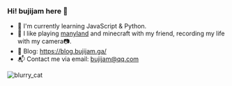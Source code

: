 ### Hi! bujijam here 👋

- 🌱 I'm currently learning JavaScript & Python.
- 💬 I like playing [manyland](https://manyland.com/) and minecraft with my friend, recording my life with my camera📷.
- 📝 Blog: https://blog.bujijam.ga/
- 📬 Contact me via email: [bujijam@qq.com](mailto://bujijam@qq.com/)

![blurry_cat](https://s1.ax1x.com/2022/09/19/xCFhTJ.md.jpg)

<!--
**bujijam/bujijam** is a ✨ _special_ ✨ repository because its `README.md` (this file) appears on your GitHub profile.

Here are some ideas to get you started:

- 🔭 I’m currently working on ...
- 🌱 I’m currently learning ...
- 👯 I’m looking to collaborate on ...
- 🤔 I’m looking for help with ...
- 💬 Ask me about ...
- 📫 How to reach me: ...
- 😄 Pronouns: ...
- ⚡ Fun fact: ...
-->
